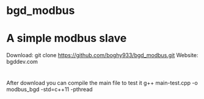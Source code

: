 # bgd_modbus
# A simple modbus slave
Download: git clone https://github.com/boghy933/bgd_modbus.git
Website: bgddev.com
# 
After download you can compile the main file to test it 
  g++ main-test.cpp -o modbus_bgd -std=c++11 -pthread
